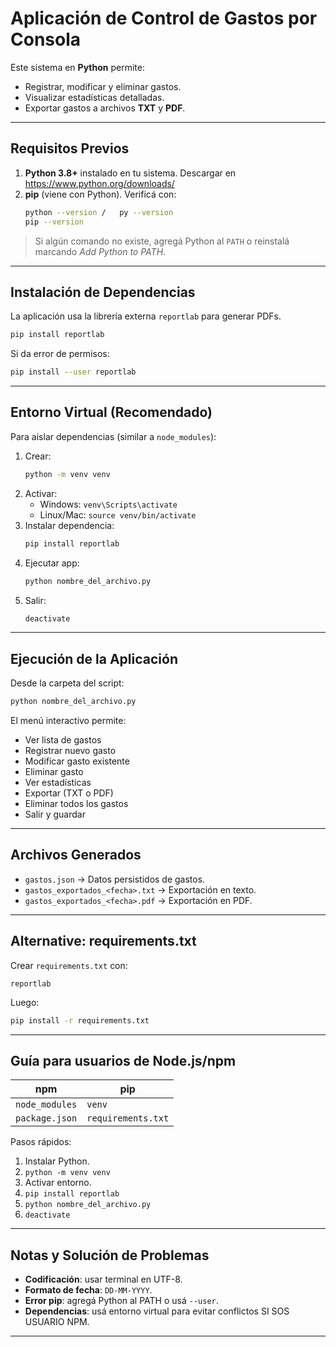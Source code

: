 # Aplicación de Control de Gastos por Consola

Este sistema en **Python** permite:

- Registrar, modificar y eliminar gastos.
- Visualizar estadísticas detalladas.
- Exportar gastos a archivos **TXT** y **PDF**.

---

## Requisitos Previos

1. **Python 3.8+** instalado en tu sistema. Descargar en https://www.python.org/downloads/
2. **pip** (viene con Python). Verificá con:
   ```bash
   python --version /   py --version
   pip --version
   ```

> Si algún comando no existe, agregá Python al `PATH` o reinstalá marcando _Add Python to PATH_.

---

## Instalación de Dependencias

La aplicación usa la librería externa `reportlab` para generar PDFs.

```bash
pip install reportlab
```

Si da error de permisos:

```bash
pip install --user reportlab
```

---

## Entorno Virtual (Recomendado)

Para aislar dependencias (similar a `node_modules`):

1. Crear:
   ```bash
   python -m venv venv
   ```
2. Activar:
   - Windows: `venv\Scripts\activate`
   - Linux/Mac: `source venv/bin/activate`
3. Instalar dependencia:
   ```bash
   pip install reportlab
   ```
4. Ejecutar app:
   ```bash
   python nombre_del_archivo.py
   ```
5. Salir:
   ```bash
   deactivate
   ```

---

## Ejecución de la Aplicación

Desde la carpeta del script:

```bash
python nombre_del_archivo.py
```

El menú interactivo permite:

- Ver lista de gastos
- Registrar nuevo gasto
- Modificar gasto existente
- Eliminar gasto
- Ver estadísticas
- Exportar (TXT o PDF)
- Eliminar todos los gastos
- Salir y guardar

---

## Archivos Generados

- `gastos.json` → Datos persistidos de gastos.
- `gastos_exportados_<fecha>.txt` → Exportación en texto.
- `gastos_exportados_<fecha>.pdf` → Exportación en PDF.

---

## Alternative: requirements.txt

Crear `requirements.txt` con:

```
reportlab
```

Luego:

```bash
pip install -r requirements.txt
```

---

## Guía para usuarios de Node.js/npm

| npm            | pip                |
| -------------- | ------------------ |
| `node_modules` | `venv`             |
| `package.json` | `requirements.txt` |

Pasos rápidos:

1. Instalar Python.
2. `python -m venv venv`
3. Activar entorno.
4. `pip install reportlab`
5. `python nombre_del_archivo.py`
6. `deactivate`

---

## Notas y Solución de Problemas

- **Codificación**: usar terminal en UTF-8.
- **Formato de fecha**: `DD-MM-YYYY`.
- **Error pip**: agregá Python al PATH o usá `--user`.
- **Dependencias**: usá entorno virtual para evitar conflictos SI SOS USUARIO NPM.

---
